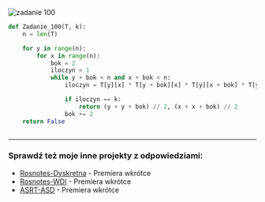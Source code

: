 <picture>
  <source srcset="../../srt/zbior_zadan/100.png" media="(prefers-color-scheme: light)">
  <source srcset="../../srt/zbior_zadan/black_100.png" media="(prefers-color-scheme: dark)">
  <img src="../../srt/zbior_zadan/black_100.png" alt="zadanie 100">
</picture>

```python
def Zadanie_100(T, k):
    n = len(T)

    for y in range(n):
        for x in range(n):
            bok = 2
            iloczyn = 1
            while y + bok < n and x + bok < n:
                iloczyn = T[y][x] * T[y + bok][x] * T[y][x + bok] * T[y + bok][x + bok]

                if iloczyn == k:
                    return (y + y + bok) // 2, (x + x + bok) // 2
                bok += 2
    return False



```

---
### Sprawdź też moje inne projekty z odpowiedziami:
- [Rosnotes-Dyskretna](https://github.com/kamilGie/Rosnotes-Dyskretna) - Premiera wkrótce
- [Rosnotes-WDI](https://github.com/kamilGie/Rosnotes-WDI) - Premiera wkrótce
- [ASRT-ASD](https://github.com/kamilGie/Rosnotes-Dyskretna) - Premiera wkrótce
